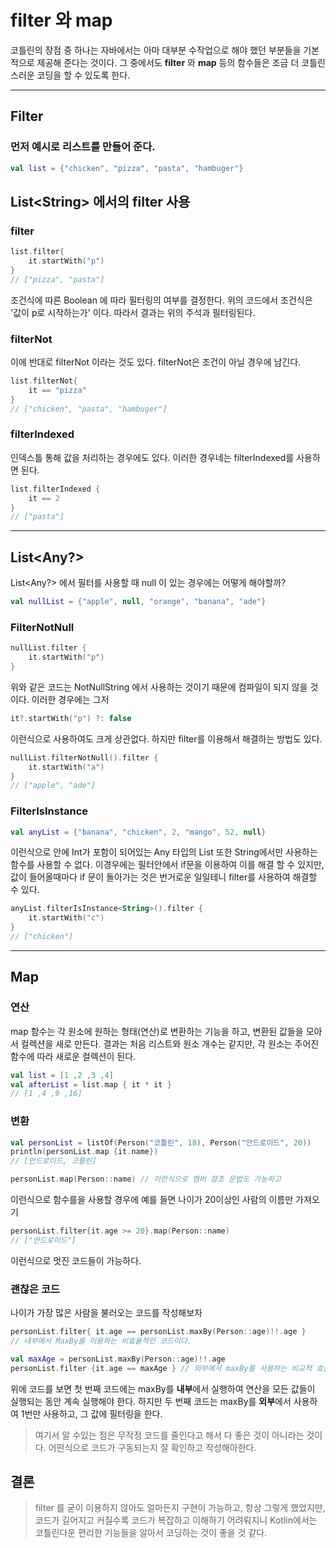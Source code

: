 # filter 와 map
코틀린의 장점 중 하나는 자바에서는 아마 대부분 수작업으로 해야 했던 부분들을 기본적으로 제공해 준다는 것이다. 그 중에서도 **filter** 와 **map** 등의 함수들은  조금 더 코틀린스러운 코딩을 할 수 있도록 한다.
___

## Filter
### 먼저 예시로 리스트를 만들어 준다.
```kotlin
val list = {"chicken", "pizza", "pasta", "hambuger"}
```

## List\<String> 에서의 filter 사용
### filter
```kotlin
list.filter{
    it.startWith("p")
}
// ["pizza", "pasta"]
```
조건식에 따른 Boolean 에 따라 필터링의 여부를 결정한다. 위의 코드에서 조건식은 '값이 p로 시작하는가' 이다. 따라서 결과는 위의 주석과 필터링된다.

### filterNot
이에 반대로 filterNot 이라는 것도 있다. filterNot은 조건이 아닐 경우에 남긴다.
```kotlin
list.filterNot{
    it == "pizza"
} 
// ["chicken", "pasta", "hambuger"]
```

### filterIndexed 
인덱스틀 통해 값을 처리하는 경우에도 있다. 이러한 경우네는 filterIndexed를 사용하면 된다.

```kotlin
list.filterIndexed {
    it == 2
}
// ["pasta"]
```
---
## List<Any?>
List\<Any?> 에서 필터를 사용할 때 null 이 있는 경우에는 어떻게 해야할까?

```kotlin
val nullList = {"apple", null, "orange", "banana", "ade"}
```

### FilterNotNull
```kotlin
nullList.filter {
    it.startWith("p")
}
```
위와 같은 코드는 NotNullString 에서 사용하는 것이기 때문에 컴파일이 되지 않을 것이다. 이러한 경우에는 그저
```kotlin
it?.startWith("p") ?: false 
``` 
이런식으로 사용하여도 크게 상관없다. 하지만 filter를 이용해서 해결하는 방법도 있다.

```kotlin
nullList.filterNotNull().filter {
    it.startWith("a")
}
// ["apple", "ade"]
```

### FilterIsInstance
```kotlin 
val anyList = {"banana", "chicken", 2, "mango", 52, null}
```
이런식으로 안에 Int가 포함이 되어있는 Any 타입의 List 또한 String에서만 사용하는 함수를 사용할 수 없다. 이경우에는 필터안에서 if문을 이용하여 이를 해결 할 수 있지만, 값이 들어올때마다 if 문이 돌아가는 것은 번거로운 일일테니 filter를 사용하여 해결할 수 있다.

```kotlin
anyList.filterIsInstance<String>().filter {
    it.startWith("c")
}
// ["chicken"]
```
---
## Map
### 연산
map 함수는 각 원소에 원하는 형태(연산)로 변환하는 기능을 하고, 변환된 값들을 모아서 컬렉션을 새로 만든다. 결과는 처음 리스트와 원소 개수는 같지만, 각 원소는 주어진 함수에 따라 새로운 컬렉션이 된다.
```kotlin
val list = [1 ,2 ,3 ,4]
val afterList = list.map { it * it }
// [1 ,4 ,9 ,16]
```

### 변환
```kotlin
val personList = listOf(Person("코틀린", 18), Person("안드로이드", 20))
println(personList.map {it.name})
// [안드로이드, 코틀린]
```

```kotlin
personList.map(Person::name) // 이런식으로 멤버 참조 문법도 가능하고
```

이런식으로 함수를을 사용할 경우에 예를 들면 나이가 20이상인 사람의 이름만 가져오기
```kotlin
personList.filter{it.age >= 20}.map(Person::name)
// ["안드로이드"]
```

이런식으로 멋진 코드들이 가능하다.

### 괜찮은 코드
나이가 가장 많은 사람을 불러오는 코드를 작성해보자
```kotlin
personList.filter{ it.age == personList.maxBy(Person::age)!!.age } 
// 내부에서 MaxBy를 이용하는 비효율적인 코드이다.

val maxAge = personList.maxBy(Person::age)!!.age
personList.filter {it.age == maxAge } // 외부에서 maxBy를 사용하는 비교적 효율적인 코드이다.
```

위에 코드를 보면 첫 번째 코드에는 maxBy를 **내부**에서 실행하여 연산을 모든 값들이 실행되는 동안 계속 실행해야 한다. 하지만 두 번째 코드는 maxBy를 **외부**에서 사용하여 1번만 사용하고, 그 값에 필터링을 한다.

> 여기서 알 수있는 점은 무작정 코드를 줄인다고 해서 다 좋은 것이 아니라는 것이다. 어떤식으로 코드가 구동되는지 잘 확인하고 작성해아한다.


## 결론
>filter 를 굳이 이용하지 않아도 얼마든지 구현이 가능하고, 항상 그렇게 했었지만, 코드가 길어지고 커질수록 코드가 복잡하고 이해하기 어려뤄지니 Kotlin에서는 코틀린다운 편리한 기능들을 알아서 코딩하는 것이 좋을 것 같다.